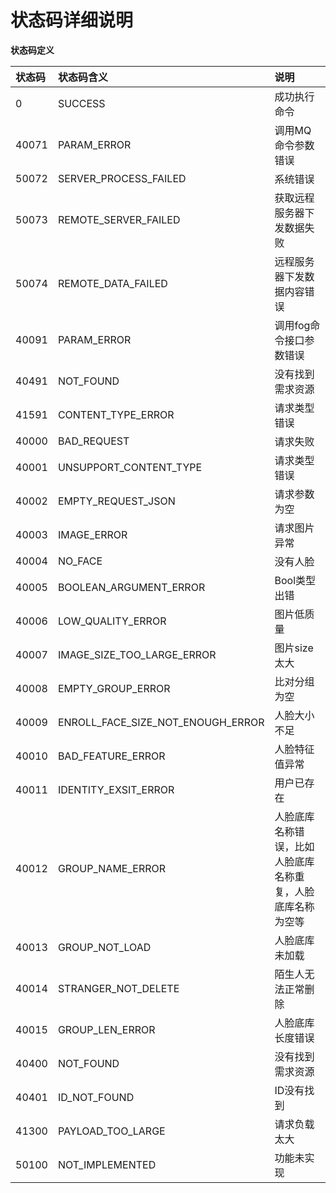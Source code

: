 # 状态码详细说明

**状态码定义**

| 状态码 | 状态码含义 | 说明 |
| :--- | :--- | :--- |
| 0 | SUCCESS | 成功执行命令 |
| 40071 | PARAM\_ERROR | 调用MQ命令参数错误 |
| 50072 | SERVER\_PROCESS\_FAILED | 系统错误 |
| 50073 | REMOTE\_SERVER\_FAILED | 获取远程服务器下发数据失败 |
| 50074 | REMOTE\_DATA\_FAILED | 远程服务器下发数据内容错误 |
| 40091 | PARAM\_ERROR | 调用fog命令接口参数错误 |
| 40491 | NOT\_FOUND | 没有找到需求资源 |
| 41591 | CONTENT\_TYPE\_ERROR | 请求类型错误 |
| 40000 | BAD\_REQUEST | 请求失败 |
| 40001 | UNSUPPORT\_CONTENT\_TYPE | 请求类型错误 |
| 40002 | EMPTY\_REQUEST\_JSON | 请求参数为空 |
| 40003 | IMAGE\_ERROR | 请求图片异常 |
| 40004 | NO\_FACE | 没有人脸 |
| 40005 | BOOLEAN\_ARGUMENT\_ERROR | Bool类型出错 |
| 40006 | LOW\_QUALITY\_ERROR | 图片低质量 |
| 40007 | IMAGE\_SIZE\_TOO\_LARGE\_ERROR | 图片size太大 |
| 40008 | EMPTY\_GROUP\_ERROR | 比对分组为空 |
| 40009 | ENROLL\_FACE\_SIZE\_NOT\_ENOUGH\_ERROR | 人脸大小不足 |
| 40010 | BAD\_FEATURE\_ERROR | 人脸特征值异常 |
| 40011 | IDENTITY\_EXSIT\_ERROR | 用户已存在 |
| 40012 | GROUP\_NAME\_ERROR | 人脸底库名称错误，比如人脸底库名称重复，人脸底库名称为空等 |
| 40013 | GROUP\_NOT\_LOAD | 人脸底库未加载 |
| 40014 | STRANGER\_NOT\_DELETE | 陌生人无法正常删除 |
| 40015 | GROUP\_LEN\_ERROR | 人脸底库长度错误 |
| 40400 | NOT\_FOUND | 没有找到需求资源 |
| 40401 | ID\_NOT\_FOUND | ID没有找到 |
| 41300 | PAYLOAD\_TOO\_LARGE | 请求负载太大 |
| 50100 | NOT\_IMPLEMENTED | 功能未实现 |

